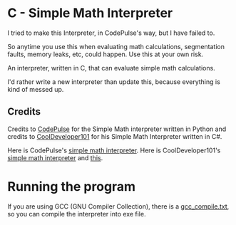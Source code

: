 # C - Simple Math Interpreter

I tried to make this Interpreter, in CodePulse's way, but I have failed to.

So anytime you use this when evaluating math calculations, segmentation faults, memory leaks, etc, could happen. Use this at your own risk.

An interpreter, written in C, that can evaluate simple math calculations.

I'd rather write a new interpreter than update this, because everything is kind of messed up.

## Credits

Credits to [CodePulse](https://www.youtube.com/channel/UCUVahoidFA7F3Asfvamrm7w) for the Simple Math interpreter written in Python and credits to [CoolDeveloper101](https://github.com/CoolDeveloper101) for his Simple Math Interpreter written in C#.

Here is CodePulse's [simple math interpreter](https://github.com/davidcallanan/py-simple-math-interpreter).
Here is CoolDeveloper101's [simple math interpreter](https://github.com/CoolDeveloper101/simple-math-interpreter) and [this](https://gitlab.com/CoolDeveloper101/math-interpreter/-/tree/master/).

# Running the program

If you are using GCC (GNU Compiler Collection), there is a [gcc_compile.txt](https://github.com/jackprogramsjp/C-Math-Interpreter/blob/master/gcc_compile.txt), so you can compile the interpreter into exe file.